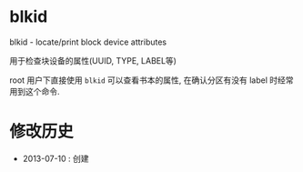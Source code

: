 # blkid #

blkid - locate/print block device attributes

用于检查块设备的属性(UUID, TYPE, LABEL等)

root 用户下直接使用 `blkid` 可以查看书本的属性, 在确认分区有没有 label 时经常用到这个命令.

# 修改历史 #

* 2013-07-10 : 创建
